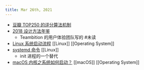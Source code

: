 ```yaml
---
title: Mar 26th, 2021
---
```


- [豆瓣 TOP250 的评分算法机制](https://www.williamlong.info/archives/6385.html)
- [2018 设计方法年鉴](https://dn-clients.teambition.net/TeambitionUED/TeambitionUED%202018%20%E8%AE%BE%E8%AE%A1%E6%96%B9%E6%B3%95%E5%B9%B4%E9%89%B4.pdf)
	- Teambition 的用户体验团队写的 #未读
- [Linux 系统启动流程](https://www.ruanyifeng.com/blog/2013/08/linux_boot_process.html) [[Linux]] [[Operating System]]
- [systemd 命令](https://www.ruanyifeng.com/blog/2016/03/systemd-tutorial-commands.html) [[Linux]]
	- init 进程的一个替代
- [macOS 内核之系统如何启动？](https://justinyan.me/post/3993)  [[macOS]] [[Operating System]]